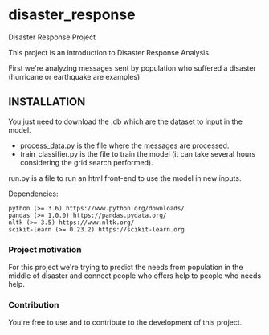 # disaster_response
Disaster Response Project

This project is an introduction to Disaster Response Analysis.

First we're analyzing messages sent by population who suffered a disaster (hurricane or earthquake are examples)


## INSTALLATION

You just need to download the .db which are the dataset to input in the model.

- process_data.py is the file where the messages are processed.
- train_classifier.py is the file to train the model (it can take several hours considering the grid search performed).

run.py is a file to run an html front-end to use the model in new inputs.

Dependencies:

    python (>= 3.6) https://www.python.org/downloads/
    pandas (>= 1.0.0) https://pandas.pydata.org/
    nltk (>= 3.5) https://www.nltk.org/
    scikit-learn (>= 0.23.2) https://scikit-learn.org

### Project motivation

For this project we're trying to predict the needs from population in the middle of disaster and connect people who offers help to people who needs help.

### Contribution

You're free to use and to contribute to the development of this project.
